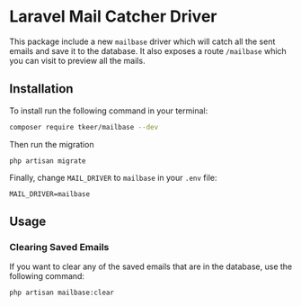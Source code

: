 # Laravel Mail Catcher Driver

This package include a new `mailbase` driver which will catch all the sent emails and save it to the database. 
It also exposes a route `/mailbase` which you can visit to preview all the mails. 

## Installation

To install run the following command in your terminal:

```bash
composer require tkeer/mailbase --dev
```

Then run the migration
```
php artisan migrate
```

Finally, change `MAIL_DRIVER` to `mailbase` in your `.env` file:

```
MAIL_DRIVER=mailbase
```

## Usage
### Clearing Saved Emails
If you want to clear any of the saved emails that are in the database, use the following command:
```
php artisan mailbase:clear
```
